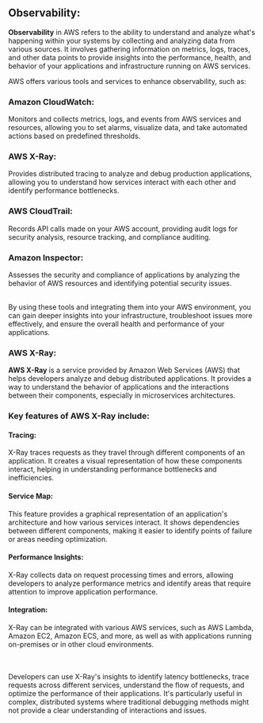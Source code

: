 ## Observability:

<b>Observability</b> in AWS refers to the ability to understand and analyze what's happening within your systems by collecting and analyzing data from various sources. It involves gathering information on metrics, logs, traces, and other data points to provide insights into the performance, health, and behavior of your applications and infrastructure running on AWS services.

AWS offers various tools and services to enhance observability, such as:

### Amazon CloudWatch:
Monitors and collects metrics, logs, and events from AWS services and resources, allowing you to set alarms, visualize data, and take automated actions based on predefined thresholds.

### AWS X-Ray:
Provides distributed tracing to analyze and debug production applications, allowing you to understand how services interact with each other and identify performance bottlenecks.

### AWS CloudTrail: 
Records API calls made on your AWS account, providing audit logs for security analysis, resource tracking, and compliance auditing.

### Amazon Inspector: 
Assesses the security and compliance of applications by analyzing the behavior of AWS resources and identifying potential security issues.

</br>
By using these tools and integrating them into your AWS environment, you can gain deeper insights into your infrastructure, troubleshoot issues more effectively, and ensure the overall health and performance of your applications.


### AWS X-Ray:


<b>AWS X-Ray</b> is a service provided by Amazon Web Services (AWS) that helps developers analyze and debug distributed applications. It provides a way to understand the behavior of applications and the interactions between their components, especially in microservices architectures.

### Key features of AWS X-Ray include:

#### Tracing: 
X-Ray traces requests as they travel through different components of an application. It creates a visual representation of how these components interact, helping in understanding performance bottlenecks and inefficiencies.

#### Service Map: 
This feature provides a graphical representation of an application's architecture and how various services interact. It shows dependencies between different components, making it easier to identify points of failure or areas needing optimization.

#### Performance Insights:
X-Ray collects data on request processing times and errors, allowing developers to analyze performance metrics and identify areas that require attention to improve application performance.

#### Integration:
X-Ray can be integrated with various AWS services, such as AWS Lambda, Amazon EC2, Amazon ECS, and more, as well as with applications running on-premises or in other cloud environments.

</br></br>
Developers can use X-Ray's insights to identify latency bottlenecks, trace requests across different services, understand the flow of requests, and optimize the performance of their applications. It's particularly useful in complex, distributed systems where traditional debugging methods might not provide a clear understanding of interactions and issues.





